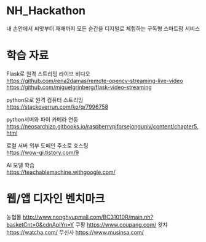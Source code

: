 # NH_Hackathon
내 손안에서 씨앗부터 재배까지 모든 순간을 디지털로 체험하는 구독형 스마트팜 서비스 


# 학습 자료 

Flask로 원격 스트리밍 라이브 비디오 \
https://github.com/rena2damas/remote-opencv-streaming-live-video
https://github.com/miguelgrinberg/flask-video-streaming


python으로 원격 컴퓨터 스트리밍 \
https://stackoverrun.com/ko/q/7996758

python서버와 파이 카메라 연동 \
https://neosarchizo.gitbooks.io/raspberrypiforsejonguniv/content/chapter5.html

로컬 서버 외부 도메인 주소로 호스팅 \
https://wow-gi.tistory.com/9

AI 모델 학습  \
https://teachablemachine.withgoogle.com/

# 웹/앱 디자인 벤치마크 
농협몰 http://www.nonghyupmall.com/BC31010R/main.nh?basketCnt=0&cdnAplYn=Y
쿠팡 https://www.coupang.com/
왓챠 https://watcha.com/
무신사 https://www.musinsa.com/




